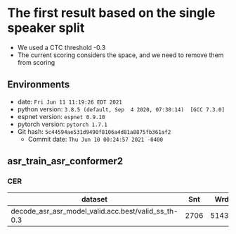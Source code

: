 # The first result based on the single speaker split
- We used a CTC threshold -0.3
- The current scoring considers the space, and we need to remove them from scoring
## Environments
- date: `Fri Jun 11 11:19:26 EDT 2021`
- python version: `3.8.5 (default, Sep  4 2020, 07:30:14)  [GCC 7.3.0]`
- espnet version: `espnet 0.9.10`
- pytorch version: `pytorch 1.7.1`
- Git hash: `5c44594ae531d9490f8106a4d81a8875fb361af2`
  - Commit date: `Thu Jun 10 00:24:57 2021 -0400`

## asr_train_asr_conformer2

### CER

|dataset|Snt|Wrd|Corr|Sub|Del|Ins|Err|S.Err|
|---|---|---|---|---|---|---|---|---|
|decode_asr_asr_model_valid.acc.best/valid_ss_th-0.3|2706|51430|89.0|5.7|5.4|5.4|16.5|68.7|